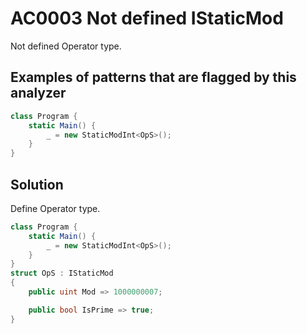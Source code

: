 # AC0003 Not defined IStaticMod

Not defined Operator type.

## Examples of patterns that are flagged by this analyzer

```cs
class Program {
    static Main() {
        _ = new StaticModInt<OpS>();
    }
}
```

## Solution

Define Operator type.

```cs
class Program {
    static Main() {
        _ = new StaticModInt<OpS>();
    }
}
struct OpS : IStaticMod
{
    public uint Mod => 1000000007;

    public bool IsPrime => true;
}
```